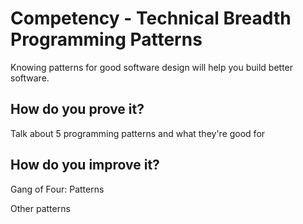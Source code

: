 # Competency - Technical Breadth Programming Patterns

Knowing patterns for good software design will help you build better software.

## How do you prove it?

Talk about 5 programming patterns and what they're good for

## How do you improve it?

Gang of Four: Patterns

Other patterns

